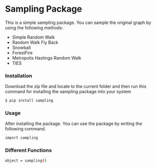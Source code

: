 # Sampling Package

This is a simple sampling package. You can sample the original graph by using the following methods:
  - Simple Random Walk
  - Random Walk Fly Back
  - Snowball 
  - ForestFire
  - Metropolis Hastings Random Walk
  - TIES
 
### Installation
Download the zip file and locate to the current folder and then run this command for installing the sampling package into your system
```sh
$ pip install sampling
```

### Usage

After installing the package. You can use the package by writing the following command.

```sh
import sampling 
```
### Different Functions

```sh
object = sampling()
```
